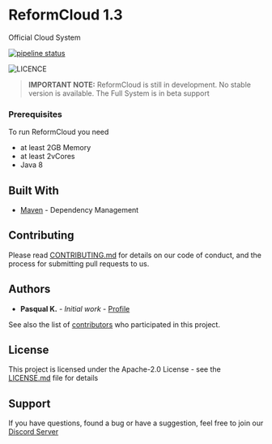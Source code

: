 # ReformCloud 1.3

Official Cloud System

[![pipeline status](https://gitlab.com/_Klaro/reformcloud/badges/master/pipeline.svg)](https://gitlab.com/_Klaro/reformcloud/commits/master)

![LICENCE](https://img.shields.io/badge/license-Apache--2.0-brightgreen.svg)

> <b>IMPORTANT NOTE:</b> ReformCloud is still in development. No stable version is available. The Full System is in beta support

### Prerequisites

To run ReformCloud you need 
 * at least 2GB Memory
 * at least 2vCores
 * Java 8

## Built With

* [Maven](https://maven.apache.org/) - Dependency Management

## Contributing

Please read [CONTRIBUTING.md](https://gitlab.com/_Klaro/reformcloud/blob/master/.gitlab/CONTRIBUTING.md) for details on our code of conduct, and the process for submitting pull requests to us.

## Authors

* **Pasqual K.** - *Initial work* - [Profile](https://gitlab.com/_Klaro)

See also the list of [contributors](https://gitlab.com/_Klaro/reformcloud/graphs/master) who participated in this project.

## License

This project is licensed under the Apache-2.0 License - see the [LICENSE.md](LICENSE) file for details

## Support

If you have questions, found a bug or have a suggestion, feel free to join our [Discord Server](https://discord.gg/uskXdVZ)
